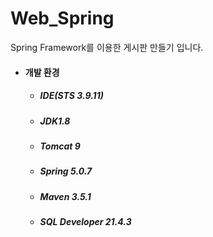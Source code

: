 # Web_Spring
Spring Framework를 이용한 게시판 만들기 입니다.

- #### 개발 환경
  - ##### IDE(STS 3.9.11) 
  - ##### JDK1.8
  - ##### Tomcat 9
  - ##### Spring 5.0.7
  - ##### Maven 3.5.1
  - ##### SQL Developer 21.4.3
